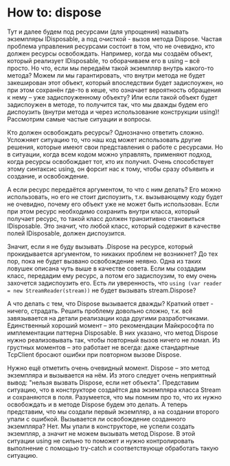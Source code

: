 # How to: dispose

Тут и далее будем под ресурсами (для упрощения) называть экземпляры IDisposable, а под очисткой - вызов метода Dispose.
Частая проблема управления ресурсами состоит в том, что не очевидно, кто должен ресурсы освобождать. Например, когда мы создаём объект, который реализует IDisposable, то оборачиваем его в using – всё просто. Но что, если мы передаём такой экземпляр внутрь какого-то метода? Можем ли мы гарантировать, что внутри метода не будет закеширован этот объект, который впоследствии будет задиспоужен, но при этом сохранён где-то в кеше, что означает вероятность обращения к нему – уже задиспоуженному объекту? Или если такой объект будет задиспоужен в методе, то получится так, что мы дважды будем его диспоузить (внутри метода и через использование конструкции using)! Рассмотрим самые частые ситуации и вопросы.

Кто должен освобождать ресурсы? Однозначно ответить сложно. Усложняет ситуацию то, что наш код может использовать другие решения, которые имеют свои представления о работе с ресурсами. Но в ситуации, когда всем кодом можно управлять, применяют подход, когда ресурсы освобождает тот, кто их получил. Очень способствует этому синтаксис using, он форсит нас к тому, чтобы сразу объявить и создание, и освобождение.

А если ресурс передаётся аргументом, то что с ним делать? Его можно использовать, но его не стоит диспоузить, т.к. вызывающему коду будет не очевидно, почему его объект уже не может быть использован. Если при этом ресурс необходимо сохранить внутри класса, который получает ресурс, то такой класс должен транзитивно становиться IDisposable. Это значит, что любой класс, который содержит в качестве полей IDisposable, должен диспоузится.

Значит, если я не буду вызывать .Dispose на ресурсе, который прокидывается аргументом, то никаких проблем не возникнет? До тех пор, пока не будет вызвано освобождение неявно. Одна из таких ловушек описана чуть выше в качестве совета. Если мы создадим класс, передадим ему ресурс, а потом его задиспоузим, то ему очень захочется задиспоузить его. Есть ли уверенность, что `using (var reader = new StreamReader(stream))` не будет вызывать stream.Dispose?

А что делать с тем, что Dispose вызывается дважды? Краткий ответ - ничего, страдать. Решить проблему довольно сложно, т.к. всё завязывается на детали реализации кода другими разработчиками. Единственный хороший момент – это рекомендации Майкрософта по имплементации паттерна Disposable. В них указано, что метод Dispose нужно реализовывать так, чтобы повторный вызов ничего не ломал. Из грустных моментов – это работает не всегда: даже стандартные TcpClient бросают ошибки при повторном вызове Dispose.

Нужно ещё отметить очень очевидный момент. Dispose – это метод экземпляра и вызывается на нём. Из этого следует очень неприятный вывод: "нельзя вызвать Dispose, если нет объекта". Представим ситуацию, что в конструкторе создаётся два экземпляра класса Stream и сохраняются в поля. Разумеется, что мы помним про то, что их нужно освобождать и в методе Dispose будем это делать. А теперь представим, что мы создали первый экземпляр, а на создании второго упали с ошибкой. Вызывается ли освобождение созданного экземпляра? Нет. Мы упали в конструкторе, не успели создать экземпляр, а значит не можем вызывать метод Dispose. В этой ситуации using не сильно то поможет и нужно контролировать выполнение с помощью try-catch и соответствующе обработать такую ситуацию.